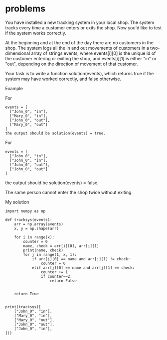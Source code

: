 # problems
You have installed a new tracking system in your local shop. The system tracks every time a customer enters or exits the shop. Now you'd like to test if the system works correctly.

At the beginning and at the end of the day there are no customers in the shop. The system logs all the in and out movements of customers in a two-dimensional array of strings events, where events[i][0] is the unique id of the customer entering or exiting the shop, and events[i][1] is either "in" or "out", depending on the direction of movement of that customer.

Your task is to write a function solution(events), which returns true if the system may have worked correctly, and false otherwise.

Example

For
```
events = [
  ["John_0", "in"],
  ["Mary_0", "in"],
  ["John_0", "out"],
  ["Mary_0", "out"]
]
the output should be solution(events) = true.
```
For
```
events = [
  ["John_0", "in"],
  ["John_0", "in"],
  ["John_0", "out"],
  ["John_0", "out"]
]
```
the output should be solution(events) = false.

The same person cannot enter the shop twice without exiting.

My solution
```
import numpy as np

def tracksys(events):
    arr = np.array(events)
    x, y = np.shape(arr)

    for i in range(x):
        counter = 0
        name, check = arr[i][0], arr[i][1]
        print(name, check)
        for j in range(1, x, 1):
            if arr[j][0] == name and arr[j][1] != check:
                counter = 0
            elif arr[j][0] == name and arr[j][1] == check:
                counter += 1
                if counter==2:
                    return False
            

    return True


print(tracksys([
    ["John_0", "in"],
    ["Mary_0", "in"],
    ["Mary_0", "out"],
    ["John_0", "out"],
    ["John_0", "in"],
]))


```
